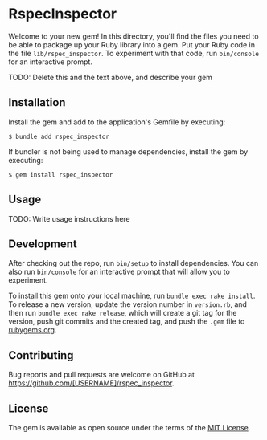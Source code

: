 # RspecInspector

Welcome to your new gem! In this directory, you'll find the files you need to be able to package up your Ruby library into a gem. Put your Ruby code in the file `lib/rspec_inspector`. To experiment with that code, run `bin/console` for an interactive prompt.

TODO: Delete this and the text above, and describe your gem

## Installation

Install the gem and add to the application's Gemfile by executing:

    $ bundle add rspec_inspector

If bundler is not being used to manage dependencies, install the gem by executing:

    $ gem install rspec_inspector

## Usage

TODO: Write usage instructions here

## Development

After checking out the repo, run `bin/setup` to install dependencies. You can also run `bin/console` for an interactive prompt that will allow you to experiment.

To install this gem onto your local machine, run `bundle exec rake install`. To release a new version, update the version number in `version.rb`, and then run `bundle exec rake release`, which will create a git tag for the version, push git commits and the created tag, and push the `.gem` file to [rubygems.org](https://rubygems.org).

## Contributing

Bug reports and pull requests are welcome on GitHub at https://github.com/[USERNAME]/rspec_inspector.

## License

The gem is available as open source under the terms of the [MIT License](https://opensource.org/licenses/MIT).
